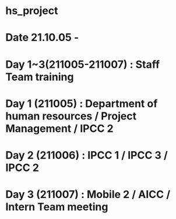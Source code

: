 # hs_project
# Date 21.10.05 -
# Day 1~3(211005-211007) : Staff Team training
# Day 1 (211005) : Department of human resources / Project Management / IPCC 2
# Day 2 (211006) : IPCC 1 / IPCC 3 / IPCC 2
# Day 3 (211007) : Mobile 2 / AICC / Intern Team meeting
#
